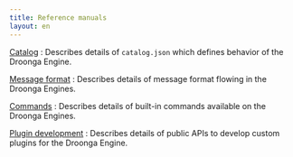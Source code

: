 ```yaml
---
title: Reference manuals
layout: en
---
```


[Catalog](catalog/)
: Describes details of `catalog.json` which defines behavior of the Droonga Engine.

[Message format](message/)
: Describes details of message format flowing in the Droonga Engines.

[Commands](commands/)
: Describes details of built-in commands available on the Droonga Engines.

[Plugin development](plugin-development/)
: Describes details of public APIs to develop custom plugins for the Droonga Engine.
